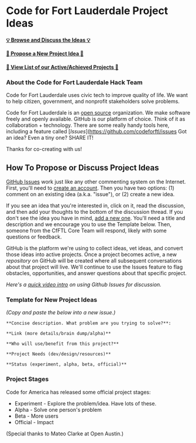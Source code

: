 # Code for Fort Lauderdale Project Ideas 

#### [:bulb: Browse and Discuss the Ideas :bulb:](https://github.com/Codeforftl/project-ideas/issues)
#### [:star2: Propose a New Project Idea :star2:](https://github.com/Codeforftl/project-ideas/issues/new)
#### [:floppy_disk: View List of our Active/Achieved Projects :floppy_disk:](https://hackpad.com/OpenHackNight-Broward-College-RMLljRTTz3Z)

### About the Code for Fort Lauderdale Hack Team

Code for Fort Lauderdale uses civic tech to improve quality of life. We want to help citizen, government, and nonprofit stakeholders solve problems. 

Code for Fort Lauderdale is an [open source](https://en.wikipedia.org/wiki/Open_source) organization. We make software freely and openly available. GitHub is our platform of choice. Think of it as collaboration + technology. There are some really handy tools here, including a feature called [*Issues*](https://github.com/codeforftl/issues
Got an idea? Even a tiny one? SHARE IT!

Thanks for co-creating with us!

## How To Propose or Discuss Project Ideas

[GitHub Issues](https://guides.github.com/features/issues/) work just like any other commenting system on the Internet. First, you'll need to [create an account](https://github.com/join). Then you have two options: (1) comment on an existing idea (a.k.a. "issue"), or (2) create a new idea.

If you see an idea that you're interested in, click on it, read the discussion, and then add your thoughts to the bottom of the discussion thread. If you don't see the idea you have in mind, [add a new one](https://github.com/codeforftl/projects-ideas/issues/new). You'll need a title and description and we encourage you to use the Template below. Then, someone from the CfFTL Core Team will respond, likely with some questions or feedback. 

GitHub is the platform we're using to collect ideas, vet ideas, and convert those ideas into active projects. Once a project becomes active, a new *repository* on GitHub will be created where all subsequent conversations about that project will live. We'll continue to use the Issues feature to flag obstacles, opportunities, and answer questions about that specific project.

*Here's a [quick video intro](https://www.youtube.com/watch?v=KlrJVSJRUN4) on using Github Issues for discussion.*

### Template for New Project Ideas

*(Copy and paste the below into a new issue.)*

```
**Concise description. What problem are you trying to solve?**: 

**Link (more details/brain dump/alpha)**

**Who will use/benefit from this project?**

**Project Needs (dev/design/resources)**

**Status (experiment, alpha, beta, official)**

```

### Project Stages

Code for America has released some official project stages:

- Experiment - Explore the problem/idea. Have lots of these.
- Alpha - Solve one person's problem
- Beta - More users
- Official - Impact

(Special thanks to Mateo Clarke at Open Austin.)

